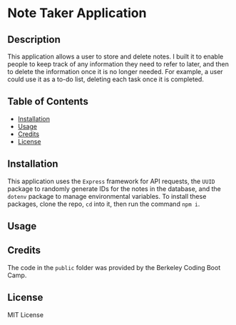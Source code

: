 # Note Taker Application

## Description

This application allows a user to store and delete notes. I built it to enable people to keep track of any information they need to refer to later, and then to delete the information once it is no longer needed. For example, a user could use it as a to-do list, deleting each task once it is completed.

## Table of Contents

- [Installation](#installation)
- [Usage](#usage)
- [Credits](#credits)
- [License](#license)

## Installation

This application uses the `Express` framework for API requests, the `UUID` package to randomly generate IDs for the notes in the database, and the `dotenv` package to manage environmental variables. To install these packages, clone the repo, `cd` into it, then run the command `npm i`.

## Usage



## Credits

The code in the `public` folder was provided by the Berkeley Coding Boot Camp.

## License

MIT License